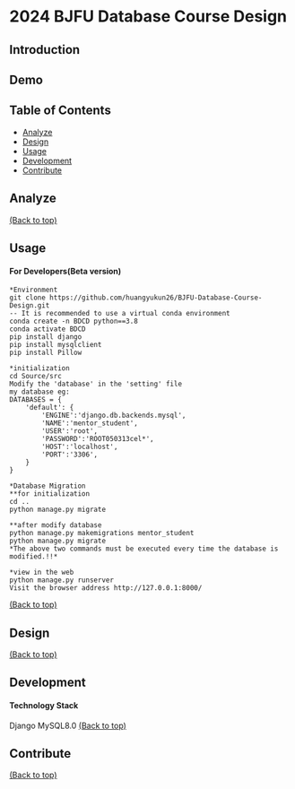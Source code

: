 # 2024 BJFU Database Course Design

## Introduction

## Demo

## Table of Contents

- [Analyze](#analyze)
- [Design](#design)
- [Usage](#usage)
- [Development](#development)
- [Contribute](#contribute)

## Analyze

[(Back to top)](#table-of-contents)

## Usage

#### For Developers(Beta version)

```
*Environment
git clone https://github.com/huangyukun26/BJFU-Database-Course-Design.git
-- It is recommended to use a virtual conda environment
conda create -n BDCD python==3.8
conda activate BDCD
pip install django
pip install mysqlclient
pip install Pillow

*initialization
cd Source/src
Modify the 'database' in the 'setting' file
my database eg:
DATABASES = {
    'default': {
        'ENGINE':'django.db.backends.mysql',
        'NAME':'mentor_student',
        'USER':'root',
        'PASSWORD':'ROOT050313cel*',
        'HOST':'localhost',
        'PORT':'3306',
    }
}

*Database Migration
**for initialization
cd ..
python manage.py migrate

**after modify database
python manage.py makemigrations mentor_student
python manage.py migrate
*The above two commands must be executed every time the database is modified.!!*

*view in the web
python manage.py runserver
Visit the browser address http://127.0.0.1:8000/
```

[(Back to top)](#table-of-contents)

## Design

[(Back to top)](#table-of-contents)

## Development

#### Technology Stack

Django MySQL8.0
[(Back to top)](#table-of-contents)

## Contribute

[(Back to top)](#table-of-contents)
